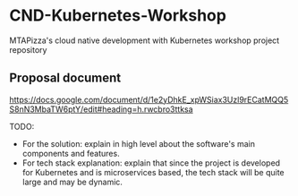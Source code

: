 # CND-Kubernetes-Workshop
MTAPizza's cloud native development with Kubernetes workshop project repository

## Proposal document
https://docs.google.com/document/d/1e2yDhkE_xpWSiax3Uzl9rECatMQQ5S8nN3MbaTW6ptY/edit#heading=h.rwcbro3ttksa

TODO:
* For the solution: explain in high level about the software's main components and features.
* For tech stack explanation: explain that since the project is developed for Kubernetes and is microservices based, the tech stack will be quite large and may be dynamic. 

